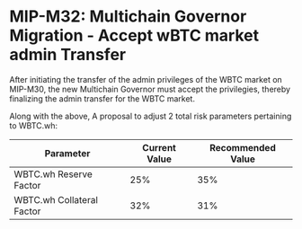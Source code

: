 # MIP-M32: Multichain Governor Migration - Accept wBTC market admin Transfer

After initiating the transfer of the admin privileges of the WBTC market on
MIP-M30, the new Multichain Governor must accept the privilegies, thereby
finalizing the admin transfer for the WBTC market.

Along with the above, A proposal to adjust 2 total risk parameters pertaining to
WBTC.wh:

| Parameter                 | Current Value | Recommended Value |
| ------------------------- | ------------- | ----------------- |
| WBTC.wh Reserve Factor    | 25%           | 35%               |
| WBTC.wh Collateral Factor | 32%           | 31%               |
